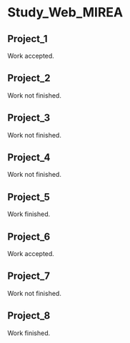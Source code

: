 # Study_Web_MIREA

## Project_1
Work accepted.

## Project_2
Work not finished.

## Project_3
Work not finished.

## Project_4
Work not finished.

## Project_5
Work finished.

## Project_6
Work accepted.

## Project_7
Work not finished.

## Project_8
Work finished.
